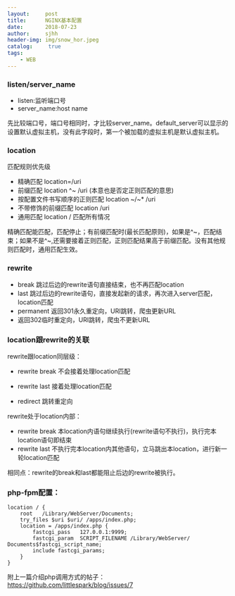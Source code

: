```yaml
---
layout:     post
title:      NGINX基本配置
date:       2018-07-23
author:     sjhh
header-img: img/snow_hor.jpeg
catalog: 	 true
tags:
    - WEB
---
```


### listen/server_name

   - listen:监听端口号
   - server_name:host name
 
先比较端口号，端口号相同时，才比较server_name。default_server可以显示的设置默认虚拟主机，没有此字段时，第一个被加载的虚拟主机是默认虚拟主机。

### location

匹配规则优先级

 - 精确匹配 location=/uri
 - 前缀匹配 location ^~ /uri (本意也是否定正则匹配的意思)
 - 按配置文件书写顺序的正则匹配 location ~/~* /uri
 - 不带修饰的前缀匹配 location /uri
 - 通用匹配 location / 匹配所有情况
 
精确匹配能匹配，匹配停止；有前缀匹配时(最长匹配原则)，如果是^~，匹配结束；如果不是^~,还需要接着正则匹配，正则匹配结果高于前缀匹配。没有其他规则匹配时，通用匹配生效。

### rewrite

- break 跳过后边的rewrite语句直接结束，也不再匹配location
- last 跳过后边的rewrite语句，直接发起新的请求，再次进入server匹配，location匹配
- permanent 返回301永久重定向，URI跳转，爬虫更新URL
- 返回302临时重定向，URI跳转，爬虫不更新URL

### location跟rewrite的关联

rewrite跟location同层级：

* rewrite break 不会接着处理location匹配
- rewrite last 接着处理location匹配
* redirect 跳转重定向

rewrite处于location内部：

- rewrite break 本location内语句继续执行(rewrite语句不执行)，执行完本location语句即结束
- rewrite last 不执行完本location内其他语句，立马跳出本location，进行新一轮location匹配

相同点：rewrite的break和last都能阻止后边的rewrite被执行。


### php-fpm配置：
```
location / { 
	root   /Library/WebServer/Documents;
	try_files $uri $uri/ /apps/index.php;
	location = /apps/index.php {
		fastcgi_pass   127.0.0.1:9999;
		fastcgi_param  SCRIPT_FILENAME /Library/WebServer/		Documents$fastcgi_script_name;
		include	fastcgi_params; 
	}   
} 
```
附上一篇介绍php调用方式的帖子：https://github.com/littlespark/blog/issues/7
